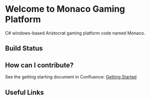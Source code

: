 # Welcome to Monaco Gaming Platform

C# windows-based Aristocrat gaming platform code named Monaco.

## Build Status

## How can I contribute?

See the getting starting document in Confluence: [Getting Started](https://confy.aristocrat.com/display/GTech/Monaco+%7C+Getting+Started) 

## Useful Links
